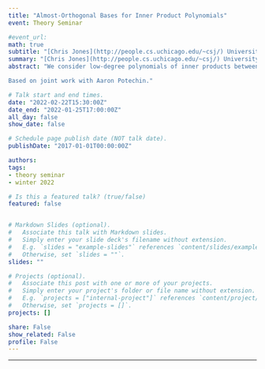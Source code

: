 ```yaml
---
title: "Almost-Orthogonal Bases for Inner Product Polynomials"
event: Theory Seminar

#event_url:
math: true
subtitle: "[Chris Jones](http://people.cs.uchicago.edu/~csj/) University of Chicago"
summary: "[Chris Jones](http://people.cs.uchicago.edu/~csj/) University of Chicago"
abstract: "We consider low-degree polynomials of inner products between a collection of random vectors. We give an explicit, almost-orthogonal basis for this vector space of polynomials when the random vectors are Gaussian, spherical, or Boolean. In all three cases, our basis admits an interesting combinatorial description based on the topology of the underlying graph of inner products. In the spherical case, interesting examples suggest a connection to graph planarity. 

Based on joint work with Aaron Potechin."

# Talk start and end times.
date: "2022-02-22T15:30:00Z"
date_end: "2022-01-25T17:00:00Z"
all_day: false
show_date: false

# Schedule page publish date (NOT talk date).
publishDate: "2017-01-01T00:00:00Z"

authors:
tags:
- theory seminar
- winter 2022

# Is this a featured talk? (true/false)
featured: false


# Markdown Slides (optional).
#   Associate this talk with Markdown slides.
#   Simply enter your slide deck's filename without extension.
#   E.g. `slides = "example-slides"` references `content/slides/example-slides.md`.
#   Otherwise, set `slides = ""`.
slides: ""

# Projects (optional).
#   Associate this post with one or more of your projects.
#   Simply enter your project's folder or file name without extension.
#   E.g. `projects = ["internal-project"]` references `content/project/deep-learning/index.md`.
#   Otherwise, set `projects = []`.
projects: []

share: False
show_related: False
profile: False
---
```


---
